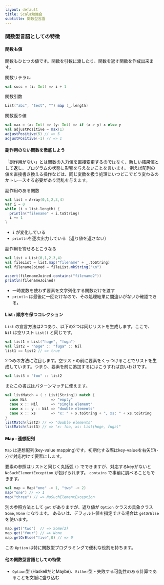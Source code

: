 ```yaml
---
layout: default
title: Scala勉強会
subtitle: 関数型言語
---
```


### 関数型言語としての特徴

#### 関数も値

関数もひとつの値です。関数を引数に渡したり、関数を返す関数を作成出来ます。

関数リテラル

```scala
val succ = (i: Int) => i + 1
```

関数引数

```scala
List("abc", "test", "") map (_.length)
```

関数返り値

```scala
val max = (x: Int) => (y: Int) => if (x > y) x else y
val adjustPositive = max(1)
adjustPositive(5) // => 5
adjustPositive(-1) // => 1
```

#### 副作用のない関数を徹底しよう

「副作用がない」とは関数の入力値を直接変更するのではなく、新しい結果値として返し、プログラムの状態に影響を与えないことを言います。
例えば配列の値を直接書き換える操作などは、同じ変数を扱う処理にいつどこでどう変わるのかトレースする必要があり混乱を与えます。

副作用のある関数

```scala
val list = Array(0,1,2,3,4)
var i = 0
while (i < list.length) {
  println("filename" + i.toString)
  i += 1
}
```

- `i` が変化している
- `println`を逐次出力している（返り値を返さない）

副作用を寄せるとこうなる

```scala
val list = List(0,1,2,3,4)
val fileList = list.map("filename" + _.toString)
val filenameJoined = fileList.mkString("\n")

assert(filenameJoined.contains("filename2"))
println(filenameJoined)
```

- 一時変数を使わず要素を文字列化する関数だけを渡す
- `println` は最後に一回だけなので、その処理結果に間違いがないか確認できる。



#### List : 順序を保つコレクション

`List` の宣言方法は2つあり、以下の2つは同じリストを生成します。ここで、 `Nil` は空リスト `List()` と同じです。

```scala
val list1 = List("hoge", "fuga")
val list2 = "hoge" :: "fuga" :: Nil
list1 == list2 // => true
```

2つめの方法に注目します。空リストの前に要素をくっつけることでリストを生成しています。つまり、要素を前に追加するにはこうすれば良いわけです。

```scala
val list3 = "foo" :: list2
```

またこの書式はパターンマッチに使えます。

```scala
val listMatch = (_: List[String]) match {
  case Nil           => "empty"
  case x :: Nil      => "single element"
  case x :: y :: Nil => "double elements"
  case x :: xs       => "x: " + x.toString + ", xs: " + xs.toString
}
listMatch(list2) // => "double elements"
listMatch(list3) // => "x: foo, xs: List(hoge, fuga)"
```

#### Map : 連想配列

`Map` は連想配列(key-value mapping)です。初期化する際はkey-valueを右矢印(`->`)で対応付けて要素にします。

要素の参照はリストと同じく丸括弧 `()` でできますが、対応するkeyがないと `NoSuchElementException` が投げられます。
`contains` で事前に調べることもできます。

```scala
val map = Map("one" -> 1, "two" -> 2)
map("one") // => 1
map("three") // => NoSuchElementException
```

別の参照方法として `get` がありますが、返り値が `Option` クラスの具象クラス `Some`, `None` になります。
あるいは、デフォルト値を指定できる場合は `getOrElse` を使います。

```scala
map.get("two")  // => Some(2)
map.get("four") // => None
map.getOrElse("five",0) // => 0
```

この `Option` は特に関数型プログラミングで便利な役割を持ちます。

#### 他の関数型言語としての特徴

- `Option`型 (HaskellだとMaybe)、`Either`型 - 失敗する可能性のある計算であることを文脈に盛り込む

